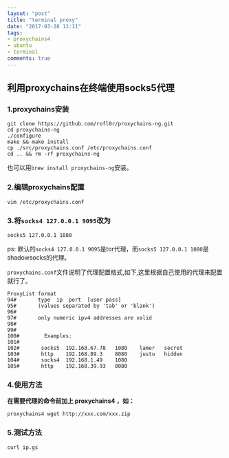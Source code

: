 ```yaml
---
layout: "post"
title: "terminal proxy"
date: "2017-03-28 11:11"
tags:
- proxychains4
- ubuntu
- terminal
comments: true
---
```



## 利用proxychains在终端使用socks5代理


### 1.proxychains安装


    git clone https://github.com/rofl0r/proxychains-ng.git
    cd proxychains-ng
    ./configure
    make && make install
    cp ./src/proxychains.conf /etc/proxychains.conf
    cd .. && rm -rf proxychains-ng


也可以用`brew install proxychains-ng`安装。

### 2.编辑proxychains配置


    vim /etc/proxychains.conf


### 3.将`socks4 127.0.0.1 9095`改为


    socks5 127.0.0.1 1080


ps: 默认的`socks4 127.0.0.1 9095`是tor代理，而`socks5 127.0.0.1 1080`是shadowsocks的代理。

`proxychains.conf`文件说明了代理配置格式,如下,这里根据自己使用的代理来配置就行了。



    ProxyList format
    94#       type  ip  port  [user pass]
    95#       (values separated by 'tab' or 'blank')
    96#
    97#       only numeric ipv4 addresses are valid
    98#
    99#
    100#        Examples:
    101#
    102#       socks5  192.168.67.78   1080    lamer   secret
    103#       http    192.168.89.3    8080    justu   hidden
    104#       socks4  192.168.1.49    1080
    105#       http    192.168.39.93   8080


### 4.使用方法

**在需要代理的命令前加上 proxychains4 ，如：**

    proxychains4 wget http://xxx.com/xxx.zip


### 5.测试方法


    curl ip.gs
